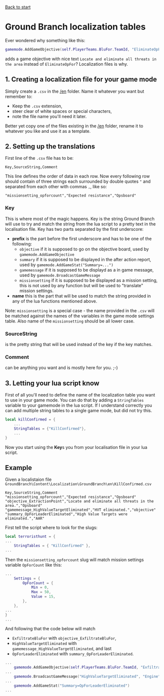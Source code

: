 [Back to start](/manual.md)

# Ground Branch localization tables

Ever wondered why something like this:

```lua
gamemode.AddGameObjective(self.PlayerTeams.BluFor.TeamId, "EliminateOpFor", 1)
```

adds a game objective with nice text `Locate and eliminate all threats in the area` instead of
`EliminateOpFor`? Localization files is why.

## 1. Creating a localization file for your game mode

Simply create a `.csv` in the [/en](/en) folder. Name it whatever you want but remember to:

* Keep the `.csv` extension,
* steer clear of white spaces or special characters,
* note the file name you'll need it later.

Better yet copy one of the files existing in the [/en](/en) folder, rename it to whatever you
like and use it as a template.

## 2. Setting up the translations

First line of the `.csv` file has to be:

```csv
Key,SourceString,Comment
```

This line defines the order of data in each row. Now every following row should contain 
of three strings each surrounded by double quotes `"` and separated from each other with
commas `,`, like so:

```csv
"missionsetting_opforcount","Expected resistance","Opsboard"
```

### Key

This is where most of the magic happens. Key is the string Ground Branch will use to try 
and match the string from the lua script to a pretty text in the localisation file. Key 
has two parts separated by the first underscore:

* **prefix** is the part before the first underscore and has to be one of the following:
    * `objective` if it is supposed to go on the objective board, 
    used by `gamemode.AddGameObjective`
    * `summary` if it is supposed to be displayed in the after action report,
    used by `gamemode.AddGameStat("Summary=...")`
    * `gamemessage` if it is supposed to be displayd as a in game message,
    used by `gamemode.BroadcastGameMessage`
    * `missionsetting` if it is supposed to be displayed as a mission setting, 
    this is not used by any function but will be used to "translate" mission settings.
* **name** this is the part that will be used to match the string provided in any of 
the lua functions mentioned above.

Note: `missionsetting` is a special case - the name provided in the `.csv` will be matched
against the names of the variables in the game mode settings table. Also name of the 
`missionsetting` should be all lower case.

### SourceString

is the pretty string that will be used instead of the key if the key matches.

### Comment

can be anything you want and is mostly here for you. ;-)

## 3. Letting your lua script know

First of all you'll need to define the name of the localization table you want to use in your
game mode. You can do that by adding a `StringTables` variable to your gamemode in the lua script.
If I understand correctly you can add multiple string tables to a single game mode, but did not try this.

```lua
local killConfirmed = {
	...
	StringTables = {"KillConfirmed"},
    ...
}
```

Now you start using the **Key**s you from your localisation file in your lua script.

## Example

Given a localistaion file `GroundBranch\Content\Localization\GroundBranch\en\KillConfirmed.csv`

```csv
Key,SourceString,Comment
"missionsetting_opforcount","Expected resistance","Opsboard"
"objective_ExtractionPoint","Locate and eliminate all threats in the area.","Opsboard"
"gamemessage_HighValueTargetEliminated","HVT eliminated.","objective"
"summary_OpForLeaderEliminated","High Value Targets were eliminated.","AAR"
``` 

First tell the script where to look for the slugs:

```lua
local terroristhunt = {
...
	StringTables = { "KillConfirmed" },
...
```

Then the `missionsetting_opforcount` slug will match mission settings variable `OpForCount`
like this:

```lua
...
    Settings = {
        OpForCount = {
            Min = 0,
            Max = 50,
            Value = 15,
        },
    },
...
}
...
```

And following that the code below will match

* `ExfiltrateBluFor` with `objective_ExfiltrateBluFor`,
* `HighValueTargetEliminated` with `gamemessage_HighValueTargetEliminated`, and last
* `OpForLeaderEliminated` with `summary_OpForLeaderEliminated`.

```lua
...
    gamemode.AddGameObjective(self.PlayerTeams.BluFor.TeamId, "ExfiltrateBluFor", 1)
...
    gamemode.BroadcastGameMessage("HighValueTargetEliminated", "Engine", 5.0)
...
    gamemode.AddGameStat("Summary=OpForLeaderEliminated")
...
```
